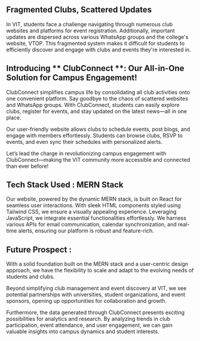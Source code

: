 ## Fragmented Clubs, Scattered Updates

In VIT, students face a challenge navigating through numerous club websites and platforms for event registration. Additionally, important updates are dispersed across various WhatsApp groups and the college's website, VTOP. This fragmented system makes it difficult for students to efficiently discover and engage with clubs and events they're interested in.

## Introducing ** ClubConnect **: Our All-in-One Solution for Campus Engagement!

ClubConnect simplifies campus life by consolidating all club activities onto one convenient platform. Say goodbye to the chaos of scattered websites and WhatsApp groups. With ClubConnect, students can easily explore clubs, register for events, and stay updated on the latest news—all in one place.	

Our user-friendly website allows clubs to schedule events, post blogs, and engage with members effortlessly. Students can browse clubs, RSVP to events, and even sync their schedules with personalized alerts.

Let’s lead the charge in revolutionizing campus engagement with ClubConnect—making the VIT community more accessible and connected than ever before!

## Tech Stack Used : MERN Stack

Our website, powered by the dynamic MERN stack, is built on React for seamless user interactions. With sleek HTML components styled using Tailwind CSS, we ensure a visually appealing experience. Leveraging JavaScript, we integrate essential functionalities effortlessly. We harness various APIs for email communication, calendar synchronization, and real-time alerts, ensuring our platform is robust and feature-rich.

## Future Prospect :
With a solid foundation built on the MERN stack and a user-centric design approach, we have the flexibility to scale and adapt to the evolving needs of students and clubs.

Beyond simplifying club management and event discovery at VIT, we see potential partnerships with universities, student organizations, and event sponsors, opening up opportunities for collaboration and growth. 

Furthermore, the data generated through ClubConnect presents exciting possibilities for analytics and research. By analyzing trends in club participation, event attendance, and user engagement, we can gain valuable insights into campus dynamics and student interests. 



